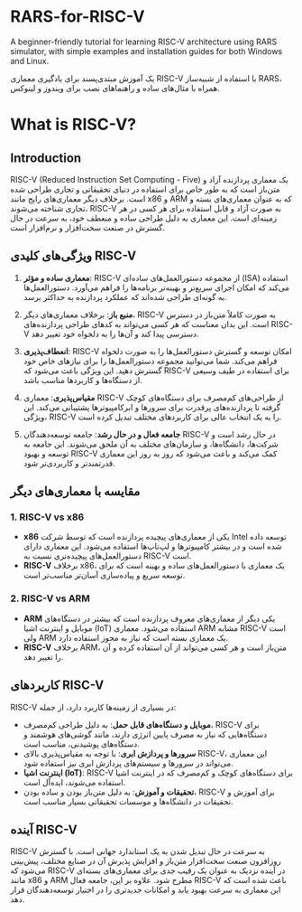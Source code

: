 # RARS-for-RISC-V
A beginner-friendly tutorial for learning RISC-V architecture using RARS simulator, with simple examples and installation guides for both Windows and Linux.

 یک آموزش مبتدی‌پسند برای یادگیری معماری RISC-V با استفاده از شبیه‌ساز RARS، همراه با مثال‌های ساده و راهنماهای نصب برای ویندوز و لینوکس.


# What is RISC-V?

## Introduction

RISC-V (Reduced Instruction Set Computing - Five) یک معماری پردازنده آزاد و متن‌باز است که به طور خاص برای استفاده در دنیای تحقیقاتی و تجاری طراحی شده است. برخلاف دیگر معماری‌های رایج مانند x86 و ARM که به عنوان معماری‌های بسته و تجاری شناخته می‌شوند، RISC-V به صورت آزاد و قابل استفاده برای هر کسی در هر زمینه‌ای است. این معماری به دلیل طراحی ساده و منعطف خود، به سرعت در حال گسترش در صنعت سخت‌افزار و نرم‌افزار است.

## ویژگی‌های کلیدی RISC-V

1. **معماری ساده و مؤثر**: RISC-V از مجموعه دستورالعمل‌های ساده‌ای (ISA) استفاده می‌کند که امکان اجرای سریع‌تر و بهینه‌تر برنامه‌ها را فراهم می‌آورد. دستورالعمل‌ها به گونه‌ای طراحی شده‌اند که عملکرد پردازنده به حداکثر برسد.
   
2. **منبع باز**: برخلاف معماری‌های دیگر، RISC-V به صورت کاملاً متن‌باز در دسترس است. این بدان معناست که هر کسی می‌تواند به کدهای طراحی پردازنده‌های RISC-V دسترسی پیدا کند و آن‌ها را به دلخواه خود تغییر دهد.

3. **انعطاف‌پذیری**: RISC-V امکان توسعه و گسترش دستورالعمل‌ها را به صورت دلخواه فراهم می‌کند. شما می‌توانید مجموعه دستورالعمل‌ها را برای نیازهای خاص خود گسترش دهید. این ویژگی باعث می‌شود که RISC-V برای استفاده در طیف وسیعی از دستگاه‌ها و کاربردها مناسب باشد.

4. **مقیاس‌پذیری**: معماری RISC-V از طراحی‌های کم‌مصرف برای دستگاه‌های کوچک گرفته تا پردازنده‌های پرقدرت برای سرورها و ابرکامپیوترها پشتیبانی می‌کند. این ویژگی، RISC-V را به یک انتخاب عالی برای کاربردهای مختلف تبدیل کرده است.

5. **جامعه فعال و در حال رشد**: جامعه توسعه‌دهندگان RISC-V در حال رشد است و شرکت‌ها، دانشگاه‌ها، و سازمان‌های مختلف به آن ملحق می‌شوند. این جامعه به توسعه و بهبود RISC-V کمک می‌کند و باعث می‌شود که روز به روز این معماری قدرتمندتر و کاربردی‌تر شود.

## مقایسه با معماری‌های دیگر

### 1. **RISC-V vs x86**
   - **x86** یکی از معماری‌های پیچیده پردازنده است که توسط شرکت Intel توسعه داده شده است و در بیشتر کامپیوترها و لپ‌تاپ‌ها استفاده می‌شود. این معماری دارای دستورالعمل‌های پیچیده‌تری نسبت به RISC-V است.
   - **RISC-V** برخلاف x86، یک معماری با دستورالعمل‌های ساده و بهینه است که برای توسعه سریع و پیاده‌سازی آسان‌تر مناسب‌تر است.

### 2. **RISC-V vs ARM**
   - **ARM** یکی دیگر از معماری‌های معروف پردازنده است که بیشتر در دستگاه‌های موبایل و اینترنت اشیا (IoT) استفاده می‌شود. معماری ARM مشابه RISC-V است ولی ARM یک معماری بسته است که نیاز به مجوز استفاده دارد.
   - **RISC-V** برخلاف ARM، متن‌باز است و هر کسی می‌تواند از آن استفاده کرده و آن را تغییر دهد.

## کاربردهای RISC-V

RISC-V در بسیاری از زمینه‌ها کاربرد دارد، از جمله:

- **موبایل و دستگاه‌های قابل حمل**: به دلیل طراحی کم‌مصرف، RISC-V برای دستگاه‌هایی که نیاز به مصرف پایین انرژی دارند، مانند گوشی‌های هوشمند و دستگاه‌های پوشیدنی، مناسب است.
- **سرورها و پردازش ابری**: با توجه به مقیاس‌پذیری بالای RISC-V، این معماری می‌تواند در سرورها و سیستم‌های پردازش ابری نیز استفاده شود.
- **اینترنت اشیا (IoT)**: RISC-V برای دستگاه‌های کوچک و کم‌مصرف که در اینترنت اشیا استفاده می‌شوند، ایده‌آل است.
- **تحقیقات و آموزش**: به دلیل متن‌باز بودن و ساده بودن، RISC-V برای آموزش و تحقیقات در دانشگاه‌ها و موسسات تحقیقاتی بسیار مناسب است.

## آینده RISC-V

RISC-V به سرعت در حال تبدیل شدن به یک استاندارد جهانی است. با گسترش روزافزون صنعت سخت‌افزار متن‌باز و افزایش پذیرش آن در صنایع مختلف، پیش‌بینی می‌شود که RISC-V در آینده نزدیک به عنوان یک رقیب جدی برای معماری‌های بسته‌ای مانند x86 و ARM مطرح شود. علاوه بر این، جامعه فعال RISC-V باعث شده است که این معماری به سرعت بهبود یابد و امکانات جدیدتری را در اختیار توسعه‌دهندگان قرار دهد.


